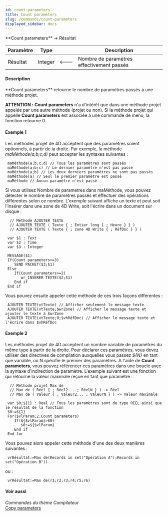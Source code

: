 ```yaml
---
id: count-parameters
title: Count parameters
slug: /commands/count-parameters
displayed_sidebar: docs
---
```


<!--REF #_command_.Count parameters.Syntax-->**Count parameters**  -> Résultat<!-- END REF-->
<!--REF #_command_.Count parameters.Params-->
| Paramètre | Type |  | Description |
| --- | --- | --- | --- |
| Résultat | Integer | &#x1F850; | Nombre de paramètres effectivement passés |

<!-- END REF-->

#### Description 

<!--REF #_command_.Count parameters.Summary-->**Count parameters** retourne le nombre de paramètres passés à une méthode projet.<!-- END REF-->

**ATTENTION :** **Count parameters** n'a d'intérêt que dans une méthode projet appelée par une autre méthode (projet ou non). Si la méthode projet qui appelle **Count parameters** est associée à une commande de menu, la fonction retourne 0.

#### Exemple 1 

Les méthodes projet de 4D acceptent que des paramètres soient optionnels, à partir de la droite. Par exemple, la méthode *maMéthode(a;b;c;d)* peut accepter les syntaxes suivantes : 

```4d
 maMéthode(a;b;c;d) // Tous les paramètres sont passés
 maMéthode(a;b;c) // Le dernier paramètre n'est pas passé
 maMéthode(a;b) // Les deux derniers paramètres ne sont pas passés
 maMéthode(a) // Seul le premier paramètre est passé
 maMéthode // Aucun paramètre n'est passé
```

Si vous utilisez Nombre de parametres dans maMéthode, vous pouvez détecter le nombre de paramètres passés et effectuer des opérations différentes selon ce nombre. L'exemple suivant affiche un texte et peut soit l'insérer dans une zone de 4D Write, soit l'écrire dans un document sur disque :

```4d
  // Méthode AJOUTER TEXTE
  // AJOUTER TEXTE ( Texte { ; Entier long { ; Heure } } )
  // AJOUTER TEXTE ( Texte { ; zone 4D Write { ; RéfDoc } } )
 
 var $1 : Text
 var $2 : Time
 var $3 : Integer
 
 MESSAGE($1)
 If(Count parameters>=3)
    SEND PACKET($3;$1)
 Else
    If(Count parameters>=2)
       wr_INSERER TEXTE($2;$1)
    End if
 End if
```

Vous pouvez ensuite appeler cette méthode de ces trois façons différentes : 

```4d
 AJOUTER TEXTE(vtTexte) // Afficher seulement le message texte
 AJOUTER TEXTE(vtTexte;$wrZone) // Afficher le message texte et ajouter le texte à $wrZone
 AJOUTER TEXTE(vtTexte;0;$vhRéfDoc) // Afficher le message texte et l'écrire dans $vhRéfDoc
```

#### Exemple 2 

Les méthodes projet de 4D acceptent un nombre variable de paramètres du même type à partir de la droite. Pour déclarer ces paramètres, vous devez utiliser des directives de compilation auxquelles vous passez *${N}* en tant que variable, où N spécifie le premier des paramètres. A l'aide de **Count parameters**, vous pouvez référencer ces paramètres dans une boucle avec la syntaxe d'indirection de paramètre. L'exemple suivant est une fonction qui retourne la valeur maximale reçue en tant que paramètre :

```4d
  // Méthode projet Max de
  // Max de ( Réel { ; Réel2... ; RéelN } ) -> Réel
  // Max de ( Valeur { ; Valeur2... ; ValeurN } ) -> Valeur maximale
 
 var $0;${1} : Real // Tous les paramètres sont de type REEL ainsi que le résultat de la fonction
 $0:=${1}
 For($vlParam;2;Count parameters)
    If(${$vlParam}>$0)
       $0:=${$vlParam}
    End if
 End for
```

Vous pouvez alors appeler cette méthode d'une des deux manières suivantes :

```4d
 vrRésultat:=Max de(Records in set("Opération A");Records in set("Opération B"))
```

ou :

```4d
 vrRésultat:=Max de(r1;r2;r3;r4;r5;r6)
```

#### Voir aussi 

*Commandes du thème Compilateur*  
[Copy parameters](copy-parameters.md)  